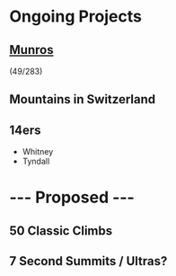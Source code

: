# Ongoing Projects

## [Munros](./munros.md)
(49/283)

## Mountains in Switzerland

## 14ers
  - Whitney
  - Tyndall













# --- Proposed ---


## 50 Classic Climbs


## 7 Second Summits / Ultras?
